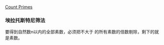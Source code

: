 [Count Primes](https://leetcode.com/problems/count-primes/)

### 埃拉托斯特尼筛法
要得到自然数n以内的全部素数，必须把不大于 的所有素数的倍数剔除，剩下的就是素数。